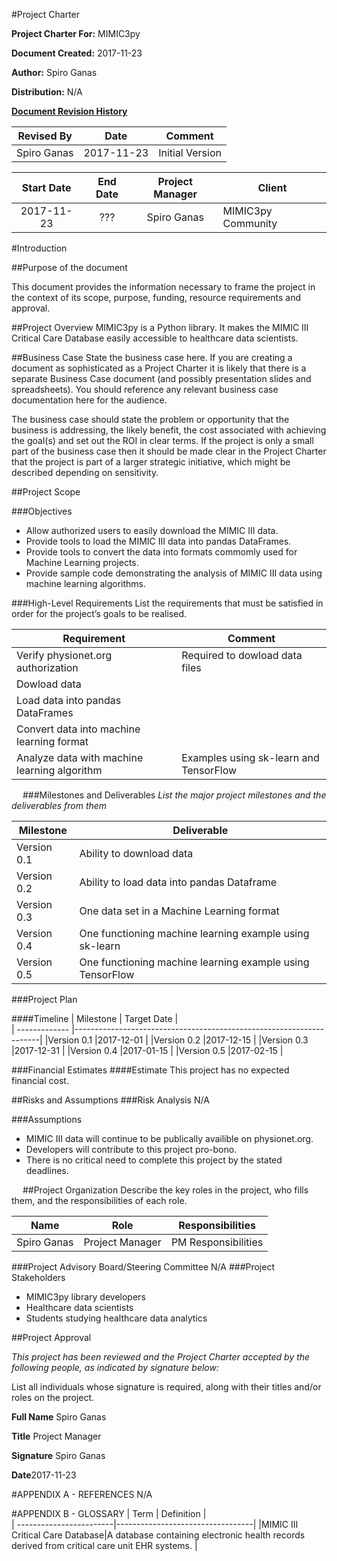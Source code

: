 [comment]: <> (Template is from: https://github.com/documize/document-templates)

#Project Charter

**Project Charter For:**  MIMIC3py

**Document Created:** 2017-11-23

**Author:** Spiro Ganas

**Distribution:** N/A

<u>**Document Revision History**</u>

| Revised By       | Date           | Comment               |
| -----------------|:--------------:|:---------------------:|
| Spiro Ganas | 2017-11-23  | Initial Version |

		
| Start Date | End Date    | Project Manager | Client      |
| :---------:|:-----------:| :--------------:| ------------|
|2017-11-23	|???  | Spiro Ganas| MIMIC3py Community |

#Introduction

##Purpose of the document


This document provides the information necessary to frame the project in the context of its scope, purpose, funding, resource requirements and approval. 

##Project Overview
MIMIC3py is a Python library.  It makes the MIMIC III Critical Care Database easily accessible to healthcare data scientists.

##Business Case
State the business case here. If you are creating a document as sophisticated as a Project Charter it is likely that there is a separate Business Case document (and possibly presentation slides and spreadsheets). You should reference any relevant business case documentation here for the audience. 

The business case should state the problem or opportunity that the business is addressing, the likely benefit, the cost associated with achieving the goal(s) and set out the ROI in clear terms. If the project is only a small part of the business case then it should be made clear in the Project Charter that the project is part of a larger strategic initiative, which might be described depending on sensitivity. 

##Project Scope

###Objectives

* Allow authorized users to easily download the MIMIC III data.
* Provide tools to load the MIMIC III data into pandas DataFrames.
* Provide tools to convert the data into formats commomly used for Machine Learning projects.
* Provide sample code demonstrating the analysis of MIMIC III data using machine learning algorithms.

###High-Level Requirements
List the requirements that must be satisfied in order for the project’s goals to be realised.

| Requirement   | Comment                         |   
| ------------- |---------------------------------| 
|Verify physionet.org authorization             |Required to dowload data files|
|Dowload data                                   |                            |
|Load data into pandas DataFrames               |                             |
|Convert data into machine learning format      |                             |
|Analyze data with machine learning algorithm   |Examples using sk-learn and TensorFlow                             |


 
###Milestones and Deliverables
*List the major project milestones and the deliverables from them*

| Milestone     | Deliverable                                                         |   
| ------------- |---------------------------------------------------------------------| 
|Version 0.1    |Ability to download data                                             |
|Version 0.2    |Ability to load data into pandas Dataframe                           |
|Version 0.3    |One data set in a Machine Learning format                            |
|Version 0.4    |One functioning machine learning example using sk-learn              |
|Version 0.5    |One functioning machine learning example using TensorFlow            |

###Project Plan

####Timeline
| Milestone     | Target Date                                                       |   
| ------------- |---------------------------------------------------------------------| 
|Version 0.1    |2017-12-01                                            |
|Version 0.2    |2017-12-15                         |
|Version 0.3    |2017-12-31                            |
|Version 0.4    |2017-01-15            |
|Version 0.5    |2017-02-15           |

###Financial Estimates
####Estimate
This project has no expected financial cost.  

##Risks and Assumptions
###Risk Analysis
N/A

###Assumptions
* MIMIC III data will continue to be publically availible on physionet.org.
* Developers will contribute to this project pro-bono.
* There is no critical need to complete this project by the stated deadlines.



 
##Project Organization
Describe the key roles in the project, who fills them, and the responsibilities of each role.
 
| Name      | Role              | Responsibilities         |   
| --------- |-------------------|--------------------------| 
|Spiro Ganas    | Project Manager	  | PM Responsibilities      |

 



###Project Advisory Board/Steering Committee
N/A
###Project Stakeholders
* MIMIC3py library developers
* Healthcare data scientists
* Students studying healthcare data analytics

##Project Approval

*This project has been reviewed and the Project Charter accepted by the following people, as indicated by signature below:*

List all individuals whose signature is required, along with their titles and/or roles on the project.

**Full Name**  Spiro Ganas

**Title** Project Manager

**Signature** Spiro Ganas

**Date**2017-11-23



#APPENDIX A - REFERENCES
N/A

#APPENDIX B - GLOSSARY
| Term                    | Definition                       |   
| ------------------------|----------------------------------| 
|MIMIC III Critical Care Database|A database containing electronic health records derived from critical care unit EHR systems.     |



